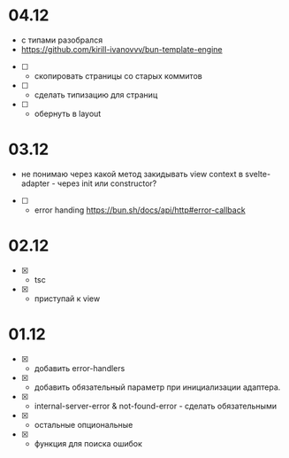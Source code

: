 # 04.12

- с типами разобрался
- https://github.com/kirill-ivanovvv/bun-template-engine

- [ ] - скопировать страницы со старых коммитов
- [ ] - сделать типизацию для страниц
- [ ] - обернуть в layout

# 03.12

- не понимаю через какой метод закидывать view context в svelte-adapter - через init или constructor?
- [ ] - error handing https://bun.sh/docs/api/http#error-callback

# 02.12

- [x] - tsc
- [x] - приступай к view

# 01.12

- [x] - добавить error-handlers
- [x] - добавить обязательный параметр при инициализации адаптера.
- [x] - internal-server-error & not-found-error - сделать обязательными
- [x] - остальные опциональные
- [x] - функция для поиска ошибок
